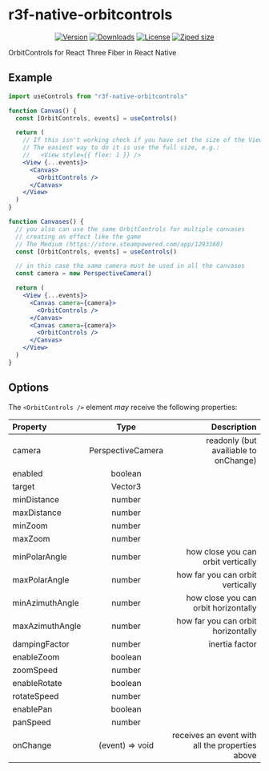 # r3f-native-orbitcontrols

<p align="center">
<a href="https://github.com/TiagoCavalcante/r3f-native-orbitcontrols/releases"><img alt="Version" src="https://img.shields.io/npm/v/r3f-native-orbitcontrols" /></a>
<a href="https://npmjs.com/package/r3f-native-orbitcontrols"><img alt="Downloads" src="https://img.shields.io/npm/dt/r3f-native-orbitcontrols.svg" /></a>
<a href="https://github.com/TiagoCavalcante/r3f-native-orbitcontrols/blob/main/LICENSE"><img alt="License" src="https://img.shields.io/npm/l/r3f-native-orbitcontrols.svg" /></a>
<a href="https://bundlephobia.com/package/r3f-native-orbitcontrols"><img alt="Ziped size" src="https://img.shields.io/bundlephobia/minzip/r3f-native-orbitcontrols" /></a>
</p>

OrbitControls for React Three Fiber in React Native

## Example

```jsx
import useControls from "r3f-native-orbitcontrols"

function Canvas() {
  const [OrbitControls, events] = useControls()

  return (
    // If this isn't working check if you have set the size of the View.
    // The easiest way to do it is use the full size, e.g.:
    //   <View style={{ flex: 1 }} />
    <View {...events}>
      <Canvas>
        <OrbitControls />
      </Canvas>
    </View>
  )
}

function Canvases() {
  // you also can use the same OrbitControls for multiple canvases
  // creating an effect like the game
  // The Medium (https://store.steampowered.com/app/1293160)
  const [OrbitControls, events] = useControls()

  // in this case the same camera must be used in all the canvases
  const camera = new PerspectiveCamera()

  return (
    <View {...events}>
      <Canvas camera={camera}>
        <OrbitControls />
      </Canvas>
      <Canvas camera={camera}>
        <OrbitControls />
      </Canvas>
    </View>
  )
}
```

## Options

The `<OrbitControls />` element _may_ receive the following properties:

| Property        |       Type        |                                     Description |
| :-------------- | :---------------: | ----------------------------------------------: |
| camera          | PerspectiveCamera |           readonly (but availiable to onChange) |
| enabled         |      boolean      |                                                 |
| target          |      Vector3      |                                                 |
| minDistance     |      number       |                                                 |
| maxDistance     |      number       |                                                 |
| minZoom         |      number       |                                                 |
| maxZoom         |      number       |                                                 |
| minPolarAngle   |      number       |              how close you can orbit vertically |
| maxPolarAngle   |      number       |                how far you can orbit vertically |
| minAzimuthAngle |      number       |            how close you can orbit horizontally |
| maxAzimuthAngle |      number       |              how far you can orbit horizontally |
| dampingFactor   |      number       |                                  inertia factor |
| enableZoom      |      boolean      |                                                 |
| zoomSpeed       |      number       |                                                 |
| enableRotate    |      boolean      |                                                 |
| rotateSpeed     |      number       |                                                 |
| enablePan       |      boolean      |                                                 |
| panSpeed        |      number       |                                                 |
| onChange        |  (event) => void  | receives an event with all the properties above |
